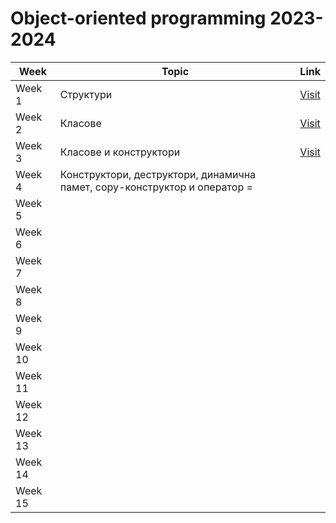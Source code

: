 # Object-oriented programming 2023-2024

| Week | Topic | Link |
| ------------- | ------------- | ------------- |
| Week 1 | Структури | [Visit](https://github.com/NadyaRadeva/Object-oriented-programming-2023-2024/tree/main/%D0%9F%D1%80%D0%B0%D0%BA%D1%82%D0%B8%D0%BA%D1%83%D0%BC/%D0%A1%D0%B5%D0%B4%D0%BC%D0%B8%D1%86%D0%B0%201) |
| Week 2 | Класове | [Visit](https://github.com/NadyaRadeva/Object-oriented-programming-2023-2024/tree/main/%D0%9F%D1%80%D0%B0%D0%BA%D1%82%D0%B8%D0%BA%D1%83%D0%BC/%D0%A1%D0%B5%D0%B4%D0%BC%D0%B8%D1%86%D0%B0%202) |
| Week 3 | Класове и конструктори | [Visit](https://github.com/NadyaRadeva/Object-oriented-programming-2023-2024/tree/main/%D0%9F%D1%80%D0%B0%D0%BA%D1%82%D0%B8%D0%BA%D1%83%D0%BC/%D0%A1%D0%B5%D0%B4%D0%B8%D0%BC%D0%B8%D1%86%D0%B0%203) |
| Week 4 | Конструктори, деструктори, динамична памет, copy-конструктор и оператор = | |
| Week 5 | | |
| Week 6 | | |
| Week 7 | | |
| Week 8 | | |
| Week 9 | | |
| Week 10 | | |
| Week 11 | | |
| Week 12 | | |
| Week 13 | | |
| Week 14 | | |
| Week 15 | | |
